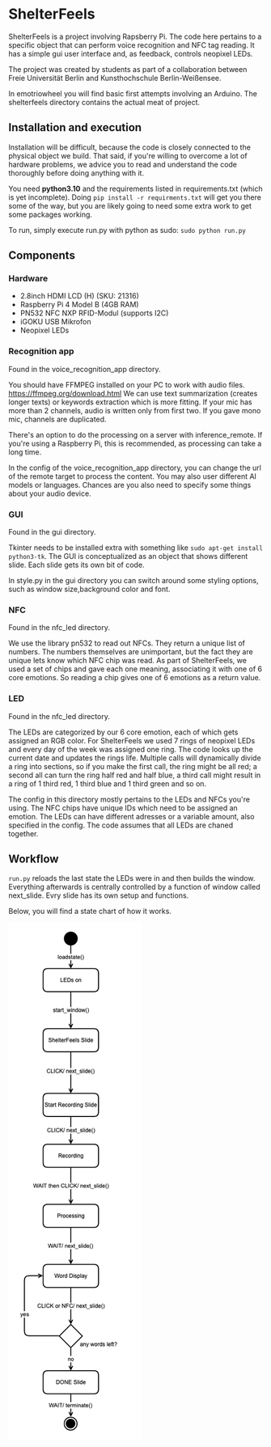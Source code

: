 # ShelterFeels

ShelterFeels is a project involving Rapsberry Pi. The code here pertains to a specific object that can perform voice recognition and NFC tag reading. It has a simple gui user interface and, as feedback, controls neopixel LEDs.

The project was created by students as part of a collaboration between Freie Universität Berlin and Kunsthochschule Berlin-Weißensee.

In emotriowheel you will find basic first attempts involving an Arduino.
The shelterfeels directory contains the actual meat of project.


## Installation and execution
Installation will be difficult, because the code is closely connected to the physical object we build. That said, if you're willing to overcome a lot of hardware problems, we advice you to read and understand the code thoroughly before doing anything with it.

You need **python3.10** and the requirements listed in requirements.txt (which is yet incomplete). Doing `pip install -r requirments.txt` will get you there some of the way, but you are likely going to need some extra work to get some packages working.

To run, simply execute run.py with python as sudo: `sudo python run.py`

## Components

### Hardware
- 2.8inch HDMI LCD (H) (SKU: 21316)
- Raspberry Pi 4 Model B (4GB RAM)
- PN532 NFC NXP RFID-Modul (supports I2C)
- iGOKU USB Mikrofon
- Neopixel LEDs

### Recognition app

Found in the voice_recognition_app directory.

You should have FFMPEG installed on your PC to work with audio files. https://ffmpeg.org/download.html
We can use text summarization (creates longer texts) or keywords extraction which is more fitting.
If your mic has more than 2 channels, audio is written only from first two. If you gave mono mic, channels are duplicated.

There's an option to do the processing on a server with inference_remote. If you're using a Raspberry Pi, this is recommended, as processing can take a long time.

In the config of the voice_recognition_app directory, you can change the url of the remote target to process the content. You may also user different AI models or languages. Chances are you also need to specify some things about your audio device.

### GUI

Found in the gui directory.

Tkinter needs to be installed extra with something like `sudo apt-get install python3-tk`.
The GUI is conceptualized as an object that shows different slide. Each slide gets its own bit of code.

In style.py in the gui directory you can switch around some styling options, such as window size,background color and font.

### NFC

Found in the nfc_led directory.

We use the library pn532 to read out NFCs. They return a unique list of numbers. The numbers themselves are unimportant, but the fact they are unique lets know which NFC chip was read. As part of ShelterFeels, we used a set of chips and gave each one meaning, associating it with one of 6 core emotions. So reading a chip gives one of 6 emotions as a return value.

### LED

Found in the nfc_led directory.

The LEDs are categorized by our 6 core emotion, each of which gets assigned an RGB color. For ShelterFeels we used 7 rings of neopixel LEDs and every day of the week was assigned one ring. The code looks up the current date and updates the rings life. Multiple calls will dynamically divide a ring into sections, so if you make the first call, the ring might be all red; a second all can turn the ring half red and half blue, a third call might result in a ring of 1 third red, 1 third blue and 1 third green and so on.

The config in this directory mostly pertains to the LEDs and NFCs you're using. The NFC chips have unique IDs which need to be assigned an emotion. The LEDs can have different adresses or a variable amount, also specified in the config. The code assumes that all LEDs are chaned together.


## Workflow

`run.py` reloads the last state the LEDs were in and then builds the window. Everything afterwards is centrally controlled by a function of window called next_slide. Evry slide has its own setup and functions.

Below, you will find a state chart of how it works.

![state chart of ShelterFeels](shelterfeels_state_chart.png)